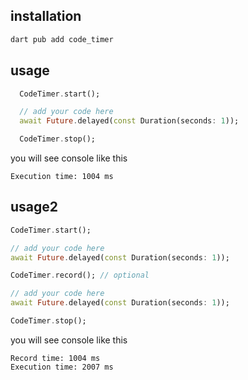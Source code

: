 ## installation
```bash
dart pub add code_timer
```

## usage
```dart
  CodeTimer.start();

  // add your code here
  await Future.delayed(const Duration(seconds: 1));

  CodeTimer.stop();
```
you will see console like this
```
Execution time: 1004 ms
```

## usage2
```dart
CodeTimer.start();

// add your code here
await Future.delayed(const Duration(seconds: 1));

CodeTimer.record(); // optional

// add your code here
await Future.delayed(const Duration(seconds: 1));

CodeTimer.stop();
```
you will see console like this
```
Record time: 1004 ms
Execution time: 2007 ms
```